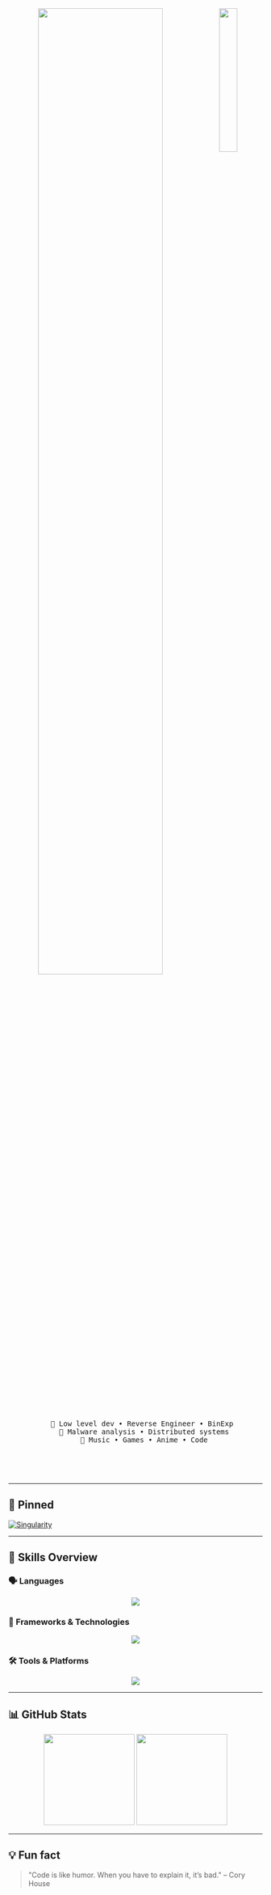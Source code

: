 <div align="center"> 
  <img src="https://sun9-66.userapi.com/impg/lVtYqLXjSK7QlVkUIqbk4ICXspPikMQDjsNsyg/d9YO2WOeLYE.jpg?size=400x600&quality=95&sign=95488702e8fbaf62fe4bb2b1a370e725&type=album" width="27%" align="right" style="border-radius: 0px;" />
  <img src="https://readme-typing-svg.demolab.com?font=Roboto+Slab&pause=1000&color=c5e3ae&center=true&random=false&width=435&lines=.NET+Developer" width="70%" />
  
  <br><br>

  <pre>
    💼 Low level dev • Reverse Engineer • BinExp 
    📖 Malware analysis • Distributed systems
    🐾 Music • Games • Anime • Code
  </pre>

  <br><br>


</div>

---

## 📌 Pinned

[![Singularity](https://github-readme-stats.vercel.app/api/pin/?username=princekylian01&repo=Singularity&theme=dark)](https://github.com/princekylian01/Singularity)

---

## 🧠 Skills Overview

### 🗣️ Languages
<p align="center">
  <img src="https://skillicons.dev/icons?i=cs,html,css" />
</p>

### 🧩 Frameworks & Technologies
<p align="center">
  <img src="https://skillicons.dev/icons?i=dotnet" />
</p>

### 🛠️ Tools & Platforms
<p align="center">
  <img src="https://skillicons.dev/icons?i=git,github,vscode,visualstudio,mongodb" />
</p>

---

## 📊 GitHub Stats

<p align="center">
  <img height="180em" src="https://github-readme-stats.vercel.app/api?username=princekylian01&show_icons=true&theme=dark&hide_border=true" />
  <img height="180em" src="https://github-readme-stats.vercel.app/api/top-langs/?username=princekylian01&layout=compact&theme=dark&hide_border=true" />
</p>

---

## 💡 Fun fact

> "Code is like humor. When you have to explain it, it’s bad." – Cory House

